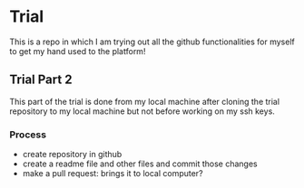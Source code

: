 # Trial

This is a repo in which I am trying out all the github functionalities for myself to get my hand used to the platform!

## Trial Part 2

This part of the trial is done from my local machine after cloning the trial repository to
my local machine but not before working on my ssh keys.

### Process
- create repository in github
- create a readme file and other files and commit those changes
- make a pull request: brings it to local computer?

